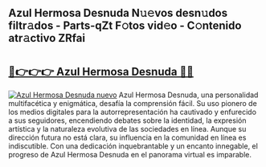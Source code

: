 ## Azul Hermosa Desnuda N𝚞𝚎vos desn𝚞dos filtr𝚊dos - Parts-qZt F𝚘tos vid𝚎o - C𝚘ntenido atr𝚊ctivo ZRfai

# <h2><a href="http://mbcfk8.tromn.icu/?c=Azul+Hermosa+Desnuda">🔗👉👉👉 Azul Hermosa Desnuda 🔗🔗</a></h2>

[![Azul Hermosa Desnuda nuevo](https://i.imgur.com/pEAQMta.gif)](http://mbcfk8.tromn.icu/?c=Azul+Hermosa+Desnuda)
Azul Hermosa Desnuda, una personalidad multifacética y enigmática, desafía la comprensión fácil. Su uso pionero de los medios digitales para la autorrepresentación ha cautivado y enfurecido a sus seguidores, encendiendo debates sobre la identidad, la expresión artística y la naturaleza evolutiva de las sociedades en línea. Aunque su dirección futura no está clara, su influencia en la comunidad en línea es indiscutible. Con una dedicación inquebrantable y un encanto innegable, el progreso de Azul Hermosa Desnuda en el panorama virtual es imparable.
